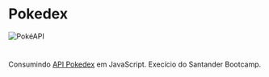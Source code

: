# Pokedex

![PokéAPI](https://pokeapi.co/static/pokeapi_256.3fa72200.png)

#

Consumindo [API Pokedex](https://pokeapi.co/) em JavaScript.
Execício do Santander Bootcamp.